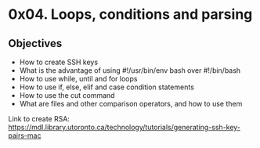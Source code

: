 # 0x04. Loops, conditions and parsing

## Objectives
- How to create SSH keys
- What is the advantage of using #!/usr/bin/env bash over #!/bin/bash
- How to use while, until and for loops
- How to use if, else, elif and case condition statements
- How to use the cut command
- What are files and other comparison operators, and how to use them

Link to create RSA: https://mdl.library.utoronto.ca/technology/tutorials/generating-ssh-key-pairs-mac
